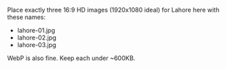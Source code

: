 Place exactly three 16:9 HD images (1920x1080 ideal) for Lahore here with these names:

- lahore-01.jpg
- lahore-02.jpg
- lahore-03.jpg

WebP is also fine. Keep each under ~600KB.

